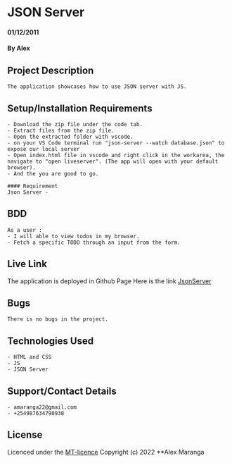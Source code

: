 # JSON Server
#### 01/12/2011
#### By Alex 

## Project Description
    The application showcases how to use JSON server with JS.

## Setup/Installation Requirements
    - Download the zip file under the code tab.
    - Extract files from the zip file.
    - Open the extracted folder with vscode.
    - on your VS Code terminal run "json-server --watch database.json" to expose our local server
    - Open index.html file in vscode and right click in the workarea, the navigate to "open liveserver". (The app will open with your default browser).
    - And the you are good to go.

    #### Requirement
    Json Server - 

## BDD
    As a user :
    - I will able to view todos in my browser.
    - Fetch a specific TODO through an input from the form.

## Live Link
The application is deployed in Github Page
Here is the link [JsonServer](Mashaa22.github.io/flatacuties-challenge/)

## Bugs
    There is no bugs in the project.

## Technologies Used
    - HTML and CSS
    - JS
    - JSON Server

## Support/Contact Details
    - amaranga22@gmail.com
    - +254987634790938

## License
Licenced under the [MT-licence](https://github.com/Mashaa22/flatacuties-challenge/blob/main/license) Copyright (c) 2022 **Alex Maranga
